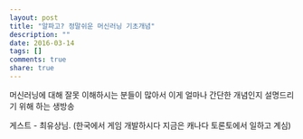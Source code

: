 ```yaml
---
layout: post
title: "알파고? 정말쉬운 머신러닝 기초개념"
description: ""
date: 2016-03-14
tags: []
comments: true
share: true
---
```


  

머신러닝에 대해 잘못 이해하시는 분들이 많아서 이게 얼마나 간단한 개념인지 설명드리기 위해 하는 생방송

게스트 - 최유상님. (한국에서 게임 개발하시다 지금은 캐나다 토론토에서 일하고 계심)

  

